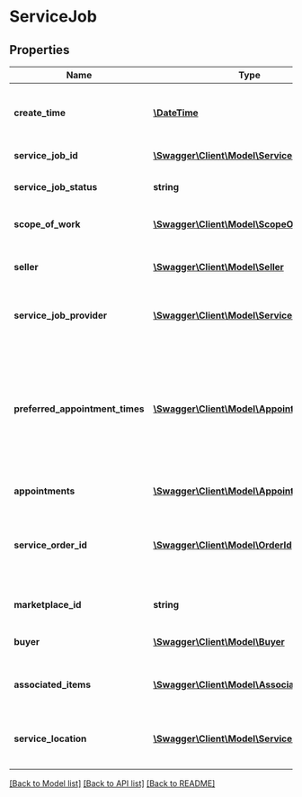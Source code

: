 # ServiceJob

## Properties
Name | Type | Description | Notes
------------ | ------------- | ------------- | -------------
**create_time** | [**\DateTime**](\DateTime.md) | The date and time of the creation of the job, in ISO 8601 format. | [optional] 
**service_job_id** | [**\Swagger\Client\Model\ServiceJobId**](ServiceJobId.md) | The service job identifier. | [optional] 
**service_job_status** | **string** | The status of the service job. | [optional] 
**scope_of_work** | [**\Swagger\Client\Model\ScopeOfWork**](ScopeOfWork.md) | The scope of work for the order. | [optional] 
**seller** | [**\Swagger\Client\Model\Seller**](Seller.md) | Information about the seller of the service job. | [optional] 
**service_job_provider** | [**\Swagger\Client\Model\ServiceJobProvider**](ServiceJobProvider.md) | Information about the service job provider. | [optional] 
**preferred_appointment_times** | [**\Swagger\Client\Model\AppointmentTime[]**](AppointmentTime.md) | A list of appointment windows preferred by the buyer. Included only if the buyer selected appointment windows when creating the order. | [optional] 
**appointments** | [**\Swagger\Client\Model\Appointment[]**](Appointment.md) | A list of appointments. | [optional] 
**service_order_id** | [**\Swagger\Client\Model\OrderId**](OrderId.md) | The Amazon-defined identifier for an order placed by the buyer, in 3-7-7 format. | [optional] 
**marketplace_id** | **string** | The marketplace identifier. | [optional] 
**buyer** | [**\Swagger\Client\Model\Buyer**](Buyer.md) | Information about the buyer. | [optional] 
**associated_items** | [**\Swagger\Client\Model\AssociatedItem[]**](AssociatedItem.md) | A list of items associated with the service job. | [optional] 
**service_location** | [**\Swagger\Client\Model\ServiceLocation**](ServiceLocation.md) | Information about the location of the service job. | [optional] 

[[Back to Model list]](../README.md#documentation-for-models) [[Back to API list]](../README.md#documentation-for-api-endpoints) [[Back to README]](../README.md)


